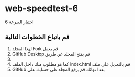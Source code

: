 # web-speedtest-6

6 اختبار السرعة

## قم باتباع الخطوات التالية

1. لهذا المجلد Fork قم بعمل
2. GitHub Desktop قم بفتح المجلد عن طريق
3.
4. كما هو مطلوب منك داخل الملف index.html قم بالتعديل على ملف
5. GitHub بعد انتهائك قم برفع المجلد على حسابك على
